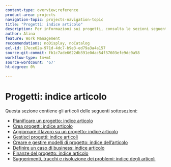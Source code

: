 ```yaml
---
content-type: overview;reference
product-area: projects
navigation-topic: projects-navigation-topic
title: "Progetti: indice articolo"
description: Per informazioni sui progetti, consulta le sezioni seguenti.
author: Alina
feature: Work Management
recommendations: noDisplay, noCatalog
exl-id: 17ece62a-971d-4dc7-b9e3-ed79a3a4a157
source-git-commit: fb1c7ade6622db391e0dac54f37603efe9dc0a58
workflow-type: tm+mt
source-wordcount: '67'
ht-degree: 0%

---
```


# Progetti: indice articolo

<!-- Audited: 12/2023 -->

Questa sezione contiene gli articoli delle seguenti sottosezioni:

* [Pianificare un progetto: indice articolo](../../manage-work/projects/planning-a-project/plan-project-overview.md)
* [Crea progetti: indice articolo](../../manage-work/projects/create-projects/create-projects-overview.md)
* [Aggiornare il lavoro su un progetto: indice articolo](../../manage-work/projects/updating-work-in-a-project/update-work-on-project.md)
* [Gestisci progetti: indice articoli](../../manage-work/projects/manage-projects/manage-projects-overview.md)
* [Creare e gestire modelli di progetto: indice dell’articolo](../../manage-work/projects/create-and-manage-templates/create-manage-templates.md)
* [Definire un caso di business: indice articolo](../../manage-work/projects/define-a-business-case/define-business-case.md)
* [Finanze del progetto: indice articolo](../../manage-work/projects/project-finances/project-finances-overview.md)
* [Suggerimenti, trucchi e risoluzione dei problemi: indice degli articoli](../../manage-work/projects/tips-tricks-and-troubleshooting/tips-tricks-troubleshooting-for-projects.md)
